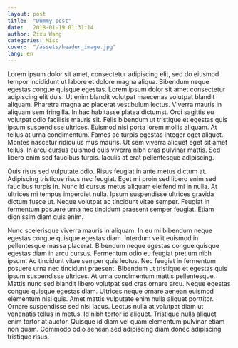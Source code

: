```yaml
---
layout: post
title:  "Dummy post"
date:   2018-01-19 01:31:14
author: Zixu Wang
categories: Misc
cover:  "/assets/header_image.jpg"
lang: en
---
```


Lorem ipsum dolor sit amet, consectetur adipiscing elit, sed do eiusmod tempor incididunt ut labore et dolore magna aliqua. Bibendum neque egestas congue quisque egestas. Lorem ipsum dolor sit amet consectetur adipiscing elit duis. Ut enim blandit volutpat maecenas volutpat blandit aliquam. Pharetra magna ac placerat vestibulum lectus. Viverra mauris in aliquam sem fringilla. In hac habitasse platea dictumst. Orci sagittis eu volutpat odio facilisis mauris sit. Felis bibendum ut tristique et egestas quis ipsum suspendisse ultrices. Euismod nisi porta lorem mollis aliquam. At tellus at urna condimentum. Fames ac turpis egestas integer eget aliquet. Montes nascetur ridiculus mus mauris. Ut sem viverra aliquet eget sit amet tellus. In arcu cursus euismod quis viverra nibh cras pulvinar mattis. Sed libero enim sed faucibus turpis. Iaculis at erat pellentesque adipiscing.

Quis risus sed vulputate odio. Risus feugiat in ante metus dictum at. Adipiscing tristique risus nec feugiat. Eget mi proin sed libero enim sed faucibus turpis in. Nunc id cursus metus aliquam eleifend mi in nulla. At ultrices mi tempus imperdiet nulla. Ipsum suspendisse ultrices gravida dictum fusce ut. Neque volutpat ac tincidunt vitae semper. Feugiat in fermentum posuere urna nec tincidunt praesent semper feugiat. Etiam dignissim diam quis enim.

Nunc scelerisque viverra mauris in aliquam. In eu mi bibendum neque egestas congue quisque egestas diam. Interdum velit euismod in pellentesque massa placerat. Bibendum neque egestas congue quisque egestas diam in arcu cursus. Fermentum odio eu feugiat pretium nibh ipsum. Ac tincidunt vitae semper quis lectus. Nec feugiat in fermentum posuere urna nec tincidunt praesent. Bibendum ut tristique et egestas quis ipsum suspendisse ultrices. At urna condimentum mattis pellentesque. Mattis nunc sed blandit libero volutpat sed cras ornare arcu. Neque egestas congue quisque egestas diam. Ultrices neque ornare aenean euismod elementum nisi quis. Amet mattis vulputate enim nulla aliquet porttitor. Ornare suspendisse sed nisi lacus. Lectus nulla at volutpat diam ut venenatis tellus in metus. Id nibh tortor id aliquet. Tristique nulla aliquet enim tortor at auctor. Quisque id diam vel quam elementum pulvinar etiam non quam. Commodo odio aenean sed adipiscing diam donec adipiscing tristique risus.
